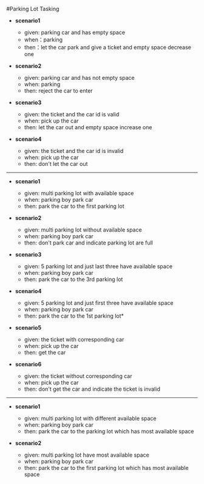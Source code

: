 #Parking Lot Tasking

* **scenario1**
    * given: parking car and has empty space
    * when：parking
    * then：let the car park and give a ticket and empty space decrease one

* **scenario2**
    * given: parking car and has not empty space
    * when: parking
    * then: reject the car to enter

* **scenario3**
    * given: the ticket and the car id is valid
    * when: pick up the car 
    * then: let the car out and empty space increase one

* **scenario4**
    * given: the ticket and the car id is invalid
    * when: pick up the car 
    * then: don't let the car out
    
---

* **scenario1**
    * given: multi parking lot with available space
    * when: parking boy park car
    * then: park the car to the first parking lot 

* **scenario2**
    * given: multi parking lot without available space
    * when: parking boy park car
    * then: don't park car and indicate parking lot are full 

* **scenario3**
    * given: 5 parking lot and just last three have available space
    * when: parking boy park car
    * then: park the car to the 3rd parking lot 

* **scenario4**
    * given: 5 parking lot and just first three have available space
    * when: parking boy park car
    * then: park the car to the 1st parking lot*

* **scenario5**
    * given: the ticket with corresponding car
    * when: pick up the car 
    * then: get the car

* **scenario6**
    * given: the ticket without corresponding car
    * when: pick up the car 
    * then: don't get the car and indicate the ticket is invalid
    
---

* **scenario1**
    * given: multi parking lot with different available space
    * when: parking boy park car
    * then: park the car to the parking lot which has most available space 

* **scenario2**
    * given: multi parking lot have most available space 
    * when: parking boy park car
    * then: park the car to the first parking lot which has most available space
   